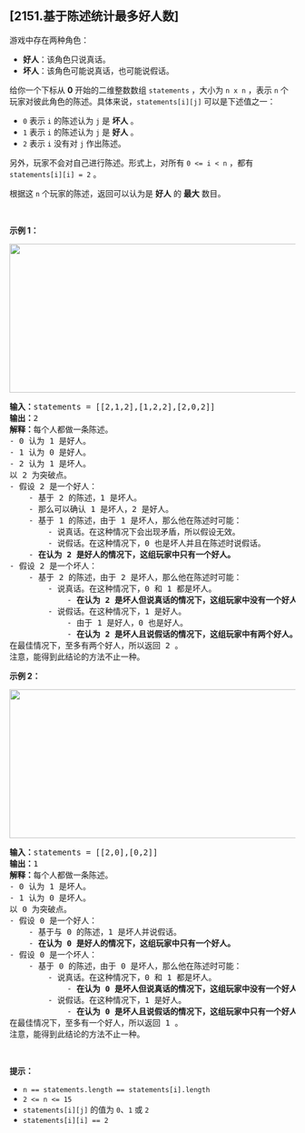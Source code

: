 ## [2151.基于陈述统计最多好人数]
<p>游戏中存在两种角色：</p>

<ul>
	<li><strong>好人</strong>：该角色只说真话。</li>
	<li><strong>坏人</strong>：该角色可能说真话，也可能说假话。</li>
</ul>

<p>给你一个下标从 <strong>0</strong> 开始的二维整数数组 <code>statements</code> ，大小为 <code>n x n</code> ，表示 <code>n</code> 个玩家对彼此角色的陈述。具体来说，<code>statements[i][j]</code> 可以是下述值之一：</p>

<ul>
	<li><code>0</code> 表示 <code>i</code> 的陈述认为 <code>j</code> 是 <strong>坏人</strong> 。</li>
	<li><code>1</code> 表示 <code>i</code> 的陈述认为 <code>j</code> 是 <strong>好人</strong> 。</li>
	<li><code>2</code> 表示 <code>i</code> 没有对 <code>j</code> 作出陈述。</li>
</ul>

<p>另外，玩家不会对自己进行陈述。形式上，对所有&nbsp;<code>0 &lt;= i &lt; n</code> ，都有 <code>statements[i][i] = 2</code> 。</p>

<p>根据这 <code>n</code> 个玩家的陈述，返回可以认为是 <strong>好人</strong> 的 <strong>最大</strong> 数目。</p>

<p>&nbsp;</p>

<p><strong>示例 1：</strong></p>
<img alt="" src="https://assets.leetcode.com/uploads/2022/01/15/logic1.jpg" style="width: 600px; height: 262px;">
<pre><strong>输入：</strong>statements = [[2,1,2],[1,2,2],[2,0,2]]
<strong>输出：</strong>2
<strong>解释：</strong>每个人都做一条陈述。
- 0 认为 1 是好人。
- 1 认为 0 是好人。
- 2 认为 1 是坏人。
以 2 为突破点。
- 假设 2 是一个好人：
    - 基于 2 的陈述，1 是坏人。
    - 那么可以确认 1 是坏人，2 是好人。
    - 基于 1 的陈述，由于 1 是坏人，那么他在陈述时可能：
        - 说真话。在这种情况下会出现矛盾，所以假设无效。
        - 说假话。在这种情况下，0 也是坏人并且在陈述时说假话。
    - <strong>在认为 2 是好人的情况下，这组玩家中只有一个好人。</strong>
- 假设 2 是一个坏人：
    - 基于 2 的陈述，由于 2 是坏人，那么他在陈述时可能：
        - 说真话。在这种情况下，0 和 1 都是坏人。
            - <strong>在认为 2 是坏人但说真话的情况下，这组玩家中没有一个好人。</strong>
        - 说假话。在这种情况下，1 是好人。
            - 由于 1 是好人，0 也是好人。
            - <strong>在认为 2 是坏人且说假话的情况下，这组玩家中有两个好人。</strong>
在最佳情况下，至多有两个好人，所以返回 2 。
注意，能得到此结论的方法不止一种。
</pre>

<p><strong>示例 2：</strong></p>
<img alt="" src="https://assets.leetcode.com/uploads/2022/01/15/logic2.jpg" style="width: 600px; height: 262px;">
<pre><strong>输入：</strong>statements = [[2,0],[0,2]]
<strong>输出：</strong>1
<strong>解释：</strong>每个人都做一条陈述。
- 0 认为 1 是坏人。
- 1 认为 0 是坏人。
以 0 为突破点。
- 假设 0 是一个好人：
    - 基于与 0 的陈述，1 是坏人并说假话。
    - <strong>在认为 0 是好人的情况下，这组玩家中只有一个好人。</strong>
- 假设 0 是一个坏人：
    - 基于 0 的陈述，由于 0 是坏人，那么他在陈述时可能：
        - 说真话。在这种情况下，0 和 1 都是坏人。
            - <strong>在认为 0 是坏人但说真话的情况下，这组玩家中没有一个好人。</strong>
        - 说假话。在这种情况下，1 是好人。
            - <strong>在认为 0 是坏人且说假话的情况下，这组玩家中只有一个好人。</strong>
在最佳情况下，至多有一个好人，所以返回 1 。 
注意，能得到此结论的方法不止一种。
</pre>

<p>&nbsp;</p>

<p><strong>提示：</strong></p>

<ul>
	<li><code>n == statements.length == statements[i].length</code></li>
	<li><code>2 &lt;= n &lt;= 15</code></li>
	<li><code>statements[i][j]</code> 的值为 <code>0</code>、<code>1</code> 或 <code>2</code></li>
	<li><code>statements[i][i] == 2</code></li>
</ul>
